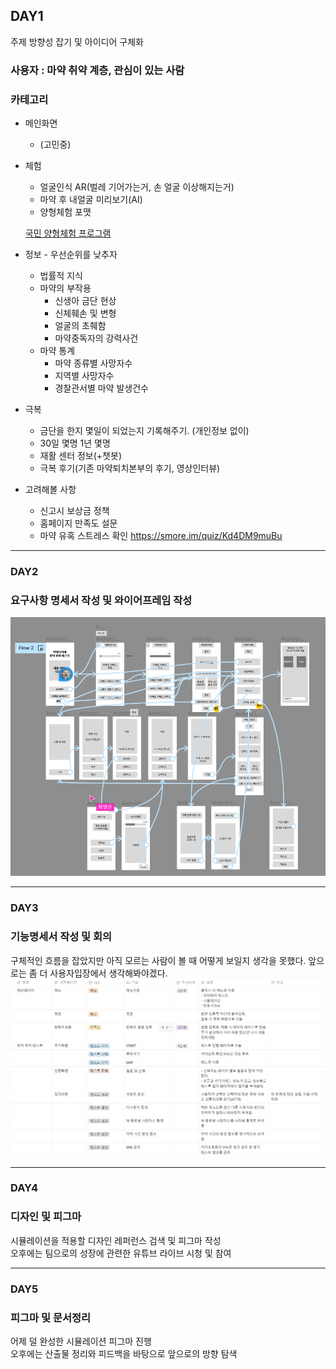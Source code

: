 ## DAY1
주제 방향성 잡기 및 아이디어 구체화  
### 사용자 : 마약 취약 계층, 관심이 있는 사람

### 카테고리

- 메인화면
    - (고민중)
- 체험
    - 얼굴인식 AR(벌레 기어가는거, 손 얼굴 이상해지는거)
    - 마약 후 내얼굴 미리보기(AI)
    - 양형체험 포맷

  [국민 양형체험 프로그램](https://www.scourt.go.kr/sc/exp/step.work?step_id=01&case_id=00)

- 정보 - 우선순위를 낮추자
    - 법률적 지식
    - 마약의 부작용
        - 신생아 금단 현상
        - 신체훼손 및 변형
        - 얼굴의 초췌함
        - 마약중독자의 강력사건
    - 마약 통계
        - 마약 종류별 사망자수
        - 지역별 사망자수
        - 경찰관서별 마약 발생건수
- 극복
    - 금단을 한지 몇일이 되었는지 기록해주기. (개인정보 없이)
    - 30일 몇명 1년 몇명
    - 재활 센터 정보(+챗봇)
    - 극복 후기(기존 마약퇴치본부의 후기, 영상인터뷰)
- 고려해볼 사항
    - 신고시 보상금 정책
    - 홈페이지 만족도 설문
    - 마약 유혹 스트레스 확인 https://smore.im/quiz/Kd4DM9muBu

---
### DAY2
### 요구사항 명세서 작성 및 와이어프레임 작성  
![image.png](./image.png)

---
### DAY3
### 기능명세서 작성 및 회의
구체적인 흐름을 잡았지만 아직 모르는 사람이 볼 때 어떻게 보일지 생각을 못했다. 앞으로는 좀 더 사용자입장에서 생각해봐야겠다.
![image-1.png](./image-1.png)

---
### DAY4
### 디자인 및 피그마
시뮬레이션을 적용할 디자인 레퍼런스 검색 및 피그마 작성  
오후에는 팀으로의 성장에 관련한 유튜브 라이브 시청 및 참여  

---
### DAY5
### 피그마 및 문서정리
어제 덜 완성한 시뮬레이션 피그마 진행  
오후에는 산출물 정리와 피드백을 바탕으로 앞으로의 방향 탐색  
